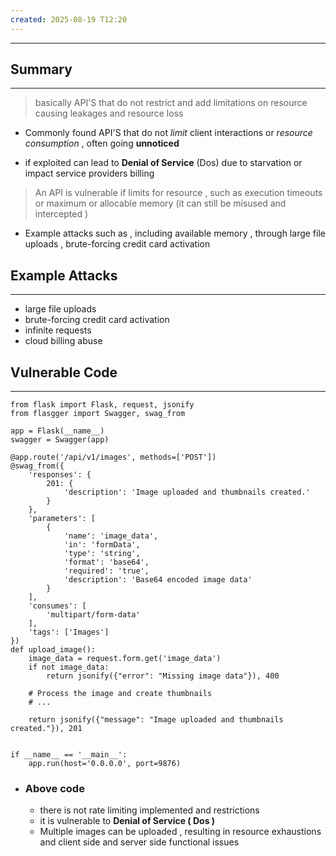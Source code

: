 ```yaml
---
created: 2025-08-19 T12:20
---
```

----



## Summary 
---
>basically API'S that do not restrict and add limitations on resource causing leakages and resource loss

* Commonly found API'S that do not *limit* client interactions or *resource consumption* , often going **unnoticed**

* if exploited can lead to **Denial of Service** (Dos) due to starvation or impact service providers billing 

>  An API is vulnerable if limits for resource , such as execution timeouts or maximum or allocable memory (it can still be misused and intercepted )

* Example attacks such as , including available memory , through large file uploads , brute-forcing credit card activation 


## Example Attacks
---
- large file uploads 
- brute-forcing credit card activation 
- infinite requests 
- cloud billing abuse 



## Vulnerable Code 
---
```
from flask import Flask, request, jsonify
from flasgger import Swagger, swag_from

app = Flask(__name__)
swagger = Swagger(app)

@app.route('/api/v1/images', methods=['POST'])
@swag_from({
    'responses': {
        201: {
            'description': 'Image uploaded and thumbnails created.'
        }
    },
    'parameters': [
        {
            'name': 'image_data',
            'in': 'formData',
            'type': 'string',
            'format': 'base64',
            'required': 'true',
            'description': 'Base64 encoded image data'
        }
    ],
    'consumes': [
        'multipart/form-data'
    ],
    'tags': ['Images']
})
def upload_image():
    image_data = request.form.get('image_data')
    if not image_data:
        return jsonify({"error": "Missing image data"}), 400

    # Process the image and create thumbnails
    # ...

    return jsonify({"message": "Image uploaded and thumbnails created."}), 201


if __name__ == '__main__':
    app.run(host='0.0.0.0', port=9876)
```

* ### Above code 
	* there is not rate limiting implemented and restrictions 
	* it is vulnerable to **Denial of Service ( Dos )** 
	* Multiple images can be uploaded , resulting in resource exhaustions and client side and server side functional issues 


